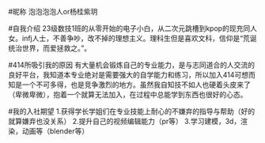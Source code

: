 #昵称
泡泡泡泡人or杨桂紫玥

#自我介绍
23级数技1班的从零开始的电子小白，从二次元跳槽到kpop的现充同人女。infj人士，不善争吵，改不掉的理想主义。理科生但是喜欢文科，信仰是“荒诞统治世界，而爱拯救之。”。

#414所吸引我的原因
有大量机会锻炼自己的专业能力，是与志同道合的人交流的良好平台，我知道本专业绝对是需要强大的自学能力和练习，所以加入414可想而知是一个不可多得，也是竞争激烈的地方。虽然我自知技不如人也硬着头皮来了（卑微卑微），抱着一个就算无法加入，在过程中总能学到东西也很好的心态。

#我的入社期望
1.获得学长学姐们在专业技能上耐心的不嫌弃的指导与帮助（好的就算嫌弃也没关系）
2.提升自己的视频编辑能力（pr等）
3.学习建模，3d，渲染，动画等（blender等）

